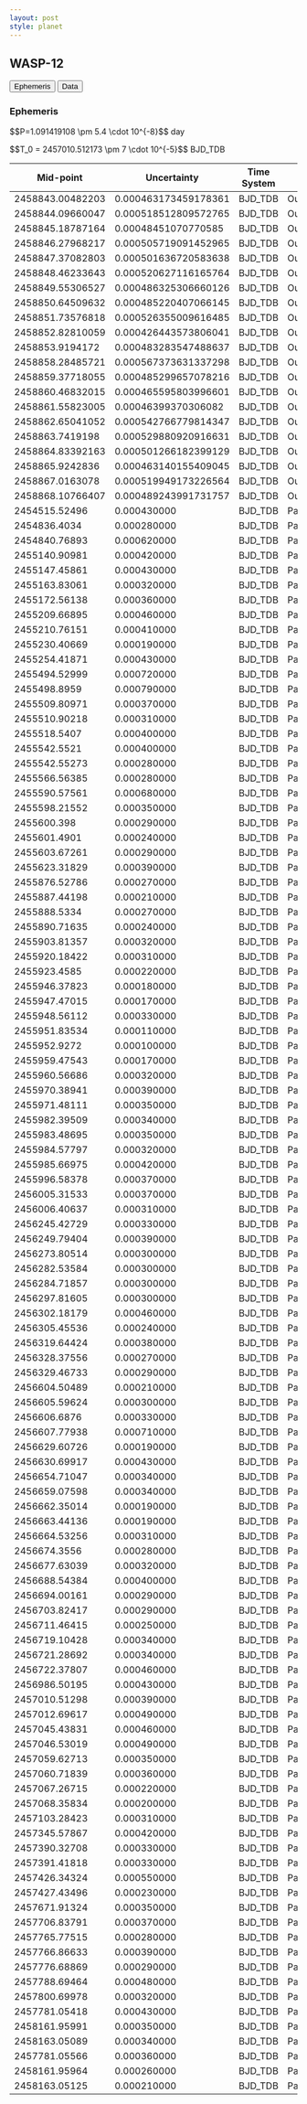```yaml
---
layout: post
style: planet
---
```

<script src="../js/planets.js"></script> 

## WASP-12

<!-- Tab links -->
<div class="tab">
  <button class="tablinks" onclick="openCity(event, 'Ephemeris')">Ephemeris</button>
  <button class="tablinks" onclick="openCity(event, 'Data')">Data</button>
  
</div>

<!-- Tab content -->
<div id="Ephemeris" class="tabcontent">
  <h3>Ephemeris</h3>
  <p>$$P=1.091419108 \pm 5.4 \cdot 10^{-8}$$ day</p>
  <p>$$T_0 = 2457010.512173 \pm 7 \cdot 10^{-5}$$ BJD_TDB</p>
</div>

<div id="Data" class="tabcontent" markdown="1">


|Mid-point    |Uncertainty|Time System|Source                                            |
|-------------|-----------|-----------|--------------------------------------------------|
|2458843.00482203|0.000463173459178361|BJD_TDB    |Our work                                          |
|2458844.09660047|0.000518512809572765|BJD_TDB    |Our work                                          |
|2458845.18787164|0.00048451070770585|BJD_TDB    |Our work                                          |
|2458846.27968217|0.000505719091452965|BJD_TDB    |Our work                                          |
|2458847.37082803|0.000501636720583638|BJD_TDB    |Our work                                          |
|2458848.46233643|0.000520627116165764|BJD_TDB    |Our work                                          |
|2458849.55306527|0.000486325306660126|BJD_TDB    |Our work                                          |
|2458850.64509632|0.000485220407066145|BJD_TDB    |Our work                                          |
|2458851.73576818|0.000526355009616485|BJD_TDB    |Our work                                          |
|2458852.82810059|0.000426443573806041|BJD_TDB    |Our work                                          |
|2458853.9194172|0.000483283547488637|BJD_TDB    |Our work                                          |
|2458858.28485721|0.000567373631337298|BJD_TDB    |Our work                                          |
|2458859.37718055|0.000485299657078216|BJD_TDB    |Our work                                          |
|2458860.46832015|0.000465595803996601|BJD_TDB    |Our work                                          |
|2458861.55823005|0.00046399370306082|BJD_TDB    |Our work                                          |
|2458862.65041052|0.000542766779814347|BJD_TDB    |Our work                                          |
|2458863.7419198|0.000529880920916631|BJD_TDB    |Our work                                          |
|2458864.83392163|0.000501266182399129|BJD_TDB    |Our work                                          |
|2458865.9242836|0.000463140155409045|BJD_TDB    |Our work                                          |
|2458867.0163078|0.000519949173226564|BJD_TDB    |Our work                                          |
|2458868.10766407|0.000489243991731757|BJD_TDB    |Our work                                          |
|2454515.52496|0.000430000|BJD_TDB    |Patra_2020_AJ                                     |
|2454836.4034 |0.000280000|BJD_TDB    |Patra_2020_AJ                                     |
|2454840.76893|0.000620000|BJD_TDB    |Patra_2020_AJ                                     |
|2455140.90981|0.000420000|BJD_TDB    |Patra_2020_AJ                                     |
|2455147.45861|0.000430000|BJD_TDB    |Patra_2020_AJ                                     |
|2455163.83061|0.000320000|BJD_TDB    |Patra_2020_AJ                                     |
|2455172.56138|0.000360000|BJD_TDB    |Patra_2020_AJ                                     |
|2455209.66895|0.000460000|BJD_TDB    |Patra_2020_AJ                                     |
|2455210.76151|0.000410000|BJD_TDB    |Patra_2020_AJ                                     |
|2455230.40669|0.000190000|BJD_TDB    |Patra_2020_AJ                                     |
|2455254.41871|0.000430000|BJD_TDB    |Patra_2020_AJ                                     |
|2455494.52999|0.000720000|BJD_TDB    |Patra_2020_AJ                                     |
|2455498.8959 |0.000790000|BJD_TDB    |Patra_2020_AJ                                     |
|2455509.80971|0.000370000|BJD_TDB    |Patra_2020_AJ                                     |
|2455510.90218|0.000310000|BJD_TDB    |Patra_2020_AJ                                     |
|2455518.5407 |0.000400000|BJD_TDB    |Patra_2020_AJ                                     |
|2455542.5521 |0.000400000|BJD_TDB    |Patra_2020_AJ                                     |
|2455542.55273|0.000280000|BJD_TDB    |Patra_2020_AJ                                     |
|2455566.56385|0.000280000|BJD_TDB    |Patra_2020_AJ                                     |
|2455590.57561|0.000680000|BJD_TDB    |Patra_2020_AJ                                     |
|2455598.21552|0.000350000|BJD_TDB    |Patra_2020_AJ                                     |
|2455600.398  |0.000290000|BJD_TDB    |Patra_2020_AJ                                     |
|2455601.4901 |0.000240000|BJD_TDB    |Patra_2020_AJ                                     |
|2455603.67261|0.000290000|BJD_TDB    |Patra_2020_AJ                                     |
|2455623.31829|0.000390000|BJD_TDB    |Patra_2020_AJ                                     |
|2455876.52786|0.000270000|BJD_TDB    |Patra_2020_AJ                                     |
|2455887.44198|0.000210000|BJD_TDB    |Patra_2020_AJ                                     |
|2455888.5334 |0.000270000|BJD_TDB    |Patra_2020_AJ                                     |
|2455890.71635|0.000240000|BJD_TDB    |Patra_2020_AJ                                     |
|2455903.81357|0.000320000|BJD_TDB    |Patra_2020_AJ                                     |
|2455920.18422|0.000310000|BJD_TDB    |Patra_2020_AJ                                     |
|2455923.4585 |0.000220000|BJD_TDB    |Patra_2020_AJ                                     |
|2455946.37823|0.000180000|BJD_TDB    |Patra_2020_AJ                                     |
|2455947.47015|0.000170000|BJD_TDB    |Patra_2020_AJ                                     |
|2455948.56112|0.000330000|BJD_TDB    |Patra_2020_AJ                                     |
|2455951.83534|0.000110000|BJD_TDB    |Patra_2020_AJ                                     |
|2455952.9272 |0.000100000|BJD_TDB    |Patra_2020_AJ                                     |
|2455959.47543|0.000170000|BJD_TDB    |Patra_2020_AJ                                     |
|2455960.56686|0.000320000|BJD_TDB    |Patra_2020_AJ                                     |
|2455970.38941|0.000390000|BJD_TDB    |Patra_2020_AJ                                     |
|2455971.48111|0.000350000|BJD_TDB    |Patra_2020_AJ                                     |
|2455982.39509|0.000340000|BJD_TDB    |Patra_2020_AJ                                     |
|2455983.48695|0.000350000|BJD_TDB    |Patra_2020_AJ                                     |
|2455984.57797|0.000320000|BJD_TDB    |Patra_2020_AJ                                     |
|2455985.66975|0.000420000|BJD_TDB    |Patra_2020_AJ                                     |
|2455996.58378|0.000370000|BJD_TDB    |Patra_2020_AJ                                     |
|2456005.31533|0.000370000|BJD_TDB    |Patra_2020_AJ                                     |
|2456006.40637|0.000310000|BJD_TDB    |Patra_2020_AJ                                     |
|2456245.42729|0.000330000|BJD_TDB    |Patra_2020_AJ                                     |
|2456249.79404|0.000390000|BJD_TDB    |Patra_2020_AJ                                     |
|2456273.80514|0.000300000|BJD_TDB    |Patra_2020_AJ                                     |
|2456282.53584|0.000300000|BJD_TDB    |Patra_2020_AJ                                     |
|2456284.71857|0.000300000|BJD_TDB    |Patra_2020_AJ                                     |
|2456297.81605|0.000300000|BJD_TDB    |Patra_2020_AJ                                     |
|2456302.18179|0.000460000|BJD_TDB    |Patra_2020_AJ                                     |
|2456305.45536|0.000240000|BJD_TDB    |Patra_2020_AJ                                     |
|2456319.64424|0.000380000|BJD_TDB    |Patra_2020_AJ                                     |
|2456328.37556|0.000270000|BJD_TDB    |Patra_2020_AJ                                     |
|2456329.46733|0.000290000|BJD_TDB    |Patra_2020_AJ                                     |
|2456604.50489|0.000210000|BJD_TDB    |Patra_2020_AJ                                     |
|2456605.59624|0.000300000|BJD_TDB    |Patra_2020_AJ                                     |
|2456606.6876 |0.000330000|BJD_TDB    |Patra_2020_AJ                                     |
|2456607.77938|0.000710000|BJD_TDB    |Patra_2020_AJ                                     |
|2456629.60726|0.000190000|BJD_TDB    |Patra_2020_AJ                                     |
|2456630.69917|0.000430000|BJD_TDB    |Patra_2020_AJ                                     |
|2456654.71047|0.000340000|BJD_TDB    |Patra_2020_AJ                                     |
|2456659.07598|0.000340000|BJD_TDB    |Patra_2020_AJ                                     |
|2456662.35014|0.000190000|BJD_TDB    |Patra_2020_AJ                                     |
|2456663.44136|0.000190000|BJD_TDB    |Patra_2020_AJ                                     |
|2456664.53256|0.000310000|BJD_TDB    |Patra_2020_AJ                                     |
|2456674.3556 |0.000280000|BJD_TDB    |Patra_2020_AJ                                     |
|2456677.63039|0.000320000|BJD_TDB    |Patra_2020_AJ                                     |
|2456688.54384|0.000400000|BJD_TDB    |Patra_2020_AJ                                     |
|2456694.00161|0.000290000|BJD_TDB    |Patra_2020_AJ                                     |
|2456703.82417|0.000290000|BJD_TDB    |Patra_2020_AJ                                     |
|2456711.46415|0.000250000|BJD_TDB    |Patra_2020_AJ                                     |
|2456719.10428|0.000340000|BJD_TDB    |Patra_2020_AJ                                     |
|2456721.28692|0.000340000|BJD_TDB    |Patra_2020_AJ                                     |
|2456722.37807|0.000460000|BJD_TDB    |Patra_2020_AJ                                     |
|2456986.50195|0.000430000|BJD_TDB    |Patra_2020_AJ                                     |
|2457010.51298|0.000390000|BJD_TDB    |Patra_2020_AJ                                     |
|2457012.69617|0.000490000|BJD_TDB    |Patra_2020_AJ                                     |
|2457045.43831|0.000460000|BJD_TDB    |Patra_2020_AJ                                     |
|2457046.53019|0.000490000|BJD_TDB    |Patra_2020_AJ                                     |
|2457059.62713|0.000350000|BJD_TDB    |Patra_2020_AJ                                     |
|2457060.71839|0.000360000|BJD_TDB    |Patra_2020_AJ                                     |
|2457067.26715|0.000220000|BJD_TDB    |Patra_2020_AJ                                     |
|2457068.35834|0.000200000|BJD_TDB    |Patra_2020_AJ                                     |
|2457103.28423|0.000310000|BJD_TDB    |Patra_2020_AJ                                     |
|2457345.57867|0.000420000|BJD_TDB    |Patra_2020_AJ                                     |
|2457390.32708|0.000330000|BJD_TDB    |Patra_2020_AJ                                     |
|2457391.41818|0.000330000|BJD_TDB    |Patra_2020_AJ                                     |
|2457426.34324|0.000550000|BJD_TDB    |Patra_2020_AJ                                     |
|2457427.43496|0.000230000|BJD_TDB    |Patra_2020_AJ                                     |
|2457671.91324|0.000350000|BJD_TDB    |Patra_2020_AJ                                     |
|2457706.83791|0.000370000|BJD_TDB    |Patra_2020_AJ                                     |
|2457765.77515|0.000280000|BJD_TDB    |Patra_2020_AJ                                     |
|2457766.86633|0.000390000|BJD_TDB    |Patra_2020_AJ                                     |
|2457776.68869|0.000290000|BJD_TDB    |Patra_2020_AJ                                     |
|2457788.69464|0.000480000|BJD_TDB    |Patra_2020_AJ                                     |
|2457800.69978|0.000320000|BJD_TDB    |Patra_2020_AJ                                     |
|2457781.05418|0.000430000|BJD_TDB    |Patra_2020_AJ                                     |
|2458161.95991|0.000350000|BJD_TDB    |Patra_2020_AJ                                     |
|2458163.05089|0.000340000|BJD_TDB    |Patra_2020_AJ                                     |
|2457781.05566|0.000360000|BJD_TDB    |Patra_2020_AJ                                     |
|2458161.95964|0.000260000|BJD_TDB    |Patra_2020_AJ                                     |
|2458163.05125|0.000210000|BJD_TDB    |Patra_2020_AJ                                     |

</div> 
 

<script src="../js/tabs.js"></script> 

 
